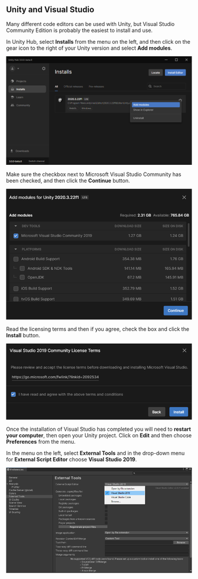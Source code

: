 ## Unity and Visual Studio

Many different code editors can be used with Unity, but Visual Studio Community Edition is probably the easiest to install and use.

In Unity Hub, select **Installs** from the menu on the left, and then click on the gear icon to the right of your Unity version and select **Add modules**.

![Unity Hub shown with options selected.](images/unity-add-modules.png)

Make sure the checkbox next to Microsoft Visual Studio Community has been checked, and then click the **Continue** button.

![Unity Hub with a check next to Visual Studio.](images/unity-install-vs.png)

Read the licensing terms and then if you agree, check the box and click the **Install** button.

![License agreement checked for Visual Studio.](images/unity-vs-license.png)

Once the installation of Visual Studio has completed you will need to **restart your computer**, then open your Unity project. Click on **Edit** and then choose **Preferences** from the menu.

In the menu on the left, select **External Tools** and in the drop-down menu for **External Script Editor** choose **Visual Studio 2019**.

![Preferences menu with Visual Studio chosen as the script editor.](images/unity-editor-select.png)

